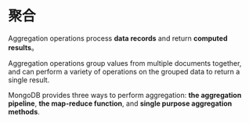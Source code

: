 # 聚合

Aggregation operations process **data records** and return **computed results**。

Aggregation operations group values from multiple documents together, and can perform a variety of operations on the grouped data to return a single result. 

MongoDB provides three ways to perform aggregation: **the aggregation pipeline**, **the map-reduce function**, and **single purpose aggregation methods**.
